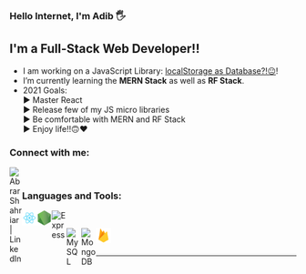 ### Hello Internet, I'm Adib 🖐

## I'm a Full-Stack Web Developer!!

-  I am working on a JavaScript Library: [localStorage as Database?!😐][library]!
-  I’m currently learning the **MERN Stack** as well as **RF Stack**.
-  2021 Goals: <br>
        ▶️ Master React <br>
        ▶️ Release few of my JS micro libraries <br>
        ▶️ Be comfortable with MERN and RF Stack <br>
        ▶️ Enjoy life!!🙃♥️ <br>

### Connect with me:

[<img align="left" alt="AbrarShahriar | LinkedIn" width="22px" src="https://www.flaticon.com/svg/static/icons/svg/174/174857.svg" />][linkedin]
<br />

### Languages and Tools:

[<img align="left" alt="React" width="26px" src="https://raw.githubusercontent.com/github/explore/80688e429a7d4ef2fca1e82350fe8e3517d3494d/topics/react/react.png" />][p]
[<img align="left" alt="Node.js" width="26px" src="https://raw.githubusercontent.com/github/explore/80688e429a7d4ef2fca1e82350fe8e3517d3494d/topics/nodejs/nodejs.png" />][p]
[<img align="left" alt="Express" width="26px" src="https://uxwing.com/wp-content/themes/uxwing/download/10-brands-and-social-media/expressjs.png" />][p]
<br />

[<img align="left" alt="MySQL" width="26px" src="https://pngimg.com/uploads/mysql/mysql_PNG23.png" />][p]
[<img align="left" alt="MongoDB" width="26px" src="https://www.seekpng.com/png/full/383-3838960_mongodb-png.png" />][p]
[<img align="left" alt="Firebase" width="26px" src="https://raw.githubusercontent.com/github/explore/80688e429a7d4ef2fca1e82350fe8e3517d3494d/topics/firebase/firebase.png" />][p]

<br />
<br />

---

[library]: https://github.com/AbrarShahriar/Locus
[twitter]: https://twitter.com/codeSTACKr
[youtube]: https://youtube.com/codeSTACKr
[instagram]: https://instagram.com/codeSTACKr
[linkedin]: https://www.linkedin.com/in/abrar-shahriar-047397203/
[p]: https://github.com/AbrarShahriar

<!--
**AbrarShahriar/AbrarShahriar** is a ✨ _special_ ✨ repository because its `README.md` (this file) appears on your GitHub profile.

Here are some ideas to get you started:

- 🔭 I’m currently working on ...
- 🌱 I’m currently learning ...
- 👯 I’m looking to collaborate on ...
- 🤔 I’m looking for help with ...
- 💬 Ask me about ...
- 📫 How to reach me: ...
- 😄 Pronouns: ...
- ⚡ Fun fact: ...
-->

